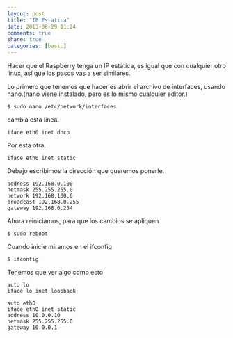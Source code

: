 ```yaml
---
layout: post
title: "IP Estatica"
date: 2013-08-29 11:24
comments: true
share: true
categories: [basic]
---
```


Hacer que el Raspberry tenga un IP estática, es igual que con cualquier otro linux, así que los pasos vas a ser similares.

Lo primero que tenemos que hacer es abrir el archivo de interfaces, usando nano.(nano viene instalado, pero es lo mismo cualquier editor.)

```
$ sudo nano /etc/network/interfaces
```

cambia esta linea.

```
iface eth0 inet dhcp
```

Por esta otra.

```
iface eth0 inet static
```

Debajo escribimos la dirección que queremos ponerle.

```
address 192.168.0.100
netmask 255.255.255.0
network 192.168.100.0
broadcast 192.168.0.255
gateway 192.168.0.254
```

Ahora reiniciamos, para que los cambios se apliquen

```
$ sudo reboot
```

Cuando inicie miramos en el ifconfig

```
$ ifconfig
```

Tenemos que ver algo como esto

```
auto lo
iface lo inet loopback

auto eth0
iface eth0 inet static
address 10.0.0.10
netmask 255.255.255.0
gateway 10.0.0.1
```
